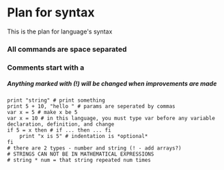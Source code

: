 # Plan for syntax
This is the plan for language's syntax

### All commands are space separated

### Comments start with a #

##### Anything marked with (!) will be changed when improvements are made
```
print "string" # print something
print 5 + 10, "hello " # params are seperated by commas
var x = 5 # make x be 5
var x = 10 # in this language, you must type var before any variable declaration, definition, and change
if 5 = x then # if ... then ... fi
	print "x is 5" # indentation is *optional*
fi
# there are 2 types - number and string (! - add arrays?)
# STRINGS CAN NOT BE IN MATHEMATICAL EXPRESSIONS
# string * num = that string repeated num times

```
